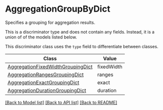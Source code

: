 # AggregationGroupByDict

Specifies a grouping for aggregation results.

This is a discriminator type and does not contain any fields. Instead, it is a union
of of the models listed below.

This discriminator class uses the `type` field to differentiate between classes.

| Class | Value
| ------------ | -------------
[AggregationFixedWidthGroupingDict](AggregationFixedWidthGroupingDict.md) | fixedWidth
[AggregationRangesGroupingDict](AggregationRangesGroupingDict.md) | ranges
[AggregationExactGroupingDict](AggregationExactGroupingDict.md) | exact
[AggregationDurationGroupingDict](AggregationDurationGroupingDict.md) | duration


[[Back to Model list]](../../../README.md#models-v1-link) [[Back to API list]](../../README.md#documentation-for-api-endpoints) [[Back to README]](../../README.md)
